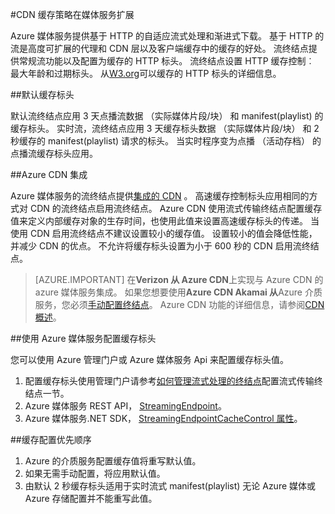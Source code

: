 <properties
    pageTitle="CDN 缓存策略在媒体服务扩展"
    description="本主题概述了 CDN 缓存策略在媒体服务扩展。"
    services="media-services,cdn"
    documentationCenter=".NET"
    authors="juliako"
    manager="erikre"
    editor=""/>

<tags
    ms.service="media-services"
    ms.workload="tbd"
    ms.tgt_pltfrm="na"
    ms.devlang="na"
    ms.topic="article"
    ms.date="09/19/2016"
    ms.author="juliako"/>
 
#<a name="cdn-caching-policy-in-media-services-extension"></a>CDN 缓存策略在媒体服务扩展

Azure 媒体服务提供基于 HTTP 的自适应流式处理和渐进式下载。 基于 HTTP 的流是高度可扩展的代理和 CDN 层以及客户端缓存中的缓存的好处。 流终结点提供常规流功能以及配置为缓存的 HTTP 标头。 流终结点设置 HTTP 缓存控制︰ 最大年龄和过期标头。 从[W3.org](http://www.w3.org/Protocols/rfc2616/rfc2616-sec13.html)可以缓存的 HTTP 标头的详细信息。

##<a name="default-caching-headers"></a>默认缓存标头

默认流终结点应用 3 天点播流数据 （实际媒体片段/块） 和 manifest(playlist) 的缓存标头。 实时流，流终结点应用 3 天缓存标头数据 （实际媒体片段/块） 和 2 秒缓存的 manifest(playlist) 请求的标头。 当实时程序变为点播 （活动存档） 的点播流缓存标头应用。

##<a name="azure-cdn-integration"></a>Azure CDN 集成

Azure 媒体服务的流终结点提供[集成的 CDN](https://azure.microsoft.com/updates/azure-media-services-now-fully-integrated-with-azure-cdn/) 。 高速缓存控制标头应用相同的方式对 CDN 的流终结点启用流终结点。 Azure CDN 使用流式传输终结点配置缓存值来定义内部缓存对象的生存时间，也使用此值来设置高速缓存标头的传递。 当使用 CDN 启用流终结点不建议设置较小的缓存值。 设置较小的值会降低性能，并减少 CDN 的优点。 不允许将缓存标头设置为小于 600 秒的 CDN 启用流终结点。

>[AZURE.IMPORTANT] 在**Verizon 从 Azure CDN**上实现与 Azure CDN 的 azure 媒体服务集成。  如果您想要使用**Azure CDN Akamai 从**Azure 介质服务，您必须[手动配置终结点](cdn-create-new-endpoint.md)。  Azure CDN 功能的详细信息，请参阅[CDN 概述](cdn-overview.md)。

##<a name="configuring-cache-headers-with-azure-media-services"></a>使用 Azure 媒体服务配置缓存标头

您可以使用 Azure 管理门户或 Azure 媒体服务 Api 来配置缓存标头值。

1. 配置缓存标头使用管理门户请参考[如何管理流式处理的终结点](../media-services/media-services-portal-manage-streaming-endpoints.md)配置流式传输终结点一节。
2. Azure 媒体服务 REST API， [StreamingEndpoint](https://msdn.microsoft.com/library/azure/dn783468.aspx#StreamingEndpointCacheControl)。
3. Azure 媒体服务.NET SDK， [StreamingEndpointCacheControl 属性](http://go.microsoft.com/fwlink/?LinkId=615302)。

##<a name="cache-configuration-precedence-order"></a>缓存配置优先顺序

1. Azure 的介质服务配置缓存值将重写默认值。
2. 如果无需手动配置，将应用默认值。
3. 由默认 2 秒缓存标头适用于实时流式 manifest(playlist) 无论 Azure 媒体或 Azure 存储配置并不能重写此值。
